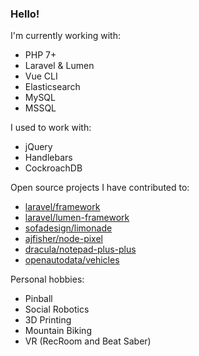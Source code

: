 ### Hello!

I'm currently working with:

- PHP 7+
- Laravel & Lumen
- Vue CLI
- Elasticsearch
- MySQL
- MSSQL

I used to work with:

- jQuery
- Handlebars
- CockroachDB

Open source projects I have contributed to:

- [laravel/framework](https://github.com/laravel/framework)
- [laravel/lumen-framework](https://github.com/laravel/lumen-framework)
- [sofadesign/limonade](https://github.com/sofadesign/limonade)
- [ajfisher/node-pixel](https://github.com/ajfisher/node-pixel)
- [dracula/notepad-plus-plus](https://github.com/dracula/notepad-plus-plus)
- [openautodata/vehicles](https://github.com/openautodata/vehicles)

Personal hobbies:

- Pinball
- Social Robotics 
- 3D Printing
- Mountain Biking
- VR (RecRoom and Beat Saber)
